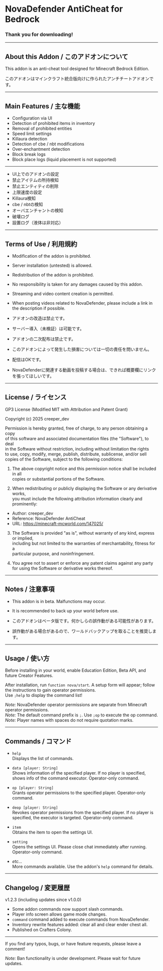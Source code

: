 # NovaDefender AntiCheat for Bedrock

### **Thank you for downloading!**

---

## About this Addon / このアドオンについて

This addon is an anti-cheat tool designed for Minecraft Bedrock Edition.

このアドオンはマインクラフト統合版向けに作られたアンチチートアドオンです。

---

## Main Features / 主な機能

- Configuration via UI  
- Detection of prohibited items in inventory  
- Removal of prohibited entities  
- Speed limit settings  
- Killaura detection  
- Detection of cbe / nbt modifications  
- Over-enchantment detection  
- Block break logs  
- Block place logs (liquid placement is not supported)  

-----------------------------------------------

- UI上でのアドオンの設定  
- 禁止アイテムの所持検知  
- 禁止エンティティの削除  
- 上限速度の設定  
- Killaura検知  
- cbe / nbtの検知  
- オーバエンチャントの検知  
- 破壊ログ  
- 設置ログ（液体は非対応）  

---

## Terms of Use / 利用規約

- Modification of the addon is prohibited.  
- Server installation (untested) is allowed.  
- Redistribution of the addon is prohibited.  
- No responsibility is taken for any damages caused by this addon.  
- Streaming and video content creation is permitted.  
- When posting videos related to NovaDefender, please include a link in the description if possible.  

- アドオンの改造は禁止です。  
- サーバー導入（未検証）は可能です。  
- アドオンの二次配布は禁止です。  
- このアドオンによって発生した損害については一切の責任を問いません。  
- 配信はOKです。  
- NovaDefenderに関連する動画を投稿する場合は、できれば概要欄にリンクを張ってほしいです。  

---

## License / ライセンス

GP3 License (Modified MIT with Attribution and Patent Grant)

Copyright (c) 2025 creeper_dev

Permission is hereby granted, free of charge, to any person obtaining a copy  
of this software and associated documentation files (the "Software"), to deal  
in the Software without restriction, including without limitation the rights  
to use, copy, modify, merge, publish, distribute, sublicense, and/or sell  
copies of the Software, subject to the following conditions:

1. The above copyright notice and this permission notice shall be included in all  
copies or substantial portions of the Software.

2. When redistributing or publicly displaying the Software or any derivative works,  
you must include the following attribution information clearly and prominently:

- Author: creeper_dev  
- Reference: NovaDefender AntiCheat  
- URL: https://minecraft-mcworld.com/147025/

3. The Software is provided "as is", without warranty of any kind, express or implied,  
including but not limited to the warranties of merchantability, fitness for a  
particular purpose, and noninfringement.

4. You agree not to assert or enforce any patent claims against any party  
for using the Software or derivative works thereof.

---

## Notes / 注意事項

- This addon is in beta. Malfunctions may occur.  
- It is recommended to back up your world before use.  

- このアドオンはベータ版です。何かしらの誤作動がある可能性があります。  
- 誤作動がある場合があるので、ワールドバックアップを取ることを推奨します。  

---

## Usage / 使い方

Before installing in your world, enable Education Edition, Beta API, and future Creator Features.

After installation, run `function nova/start`. A setup form will appear; follow the instructions to gain operator permissions.  
Use `;help` to display the command list!

*Note:* NovaDefender operator permissions are separate from Minecraft operator permissions.  
*Note:* The default command prefix is `;`. Use `;op` to execute the op command.  
*Note:* Player names with spaces do not require quotation marks.

---

## Commands / コマンド

- `help`  
  Displays the list of commands.

- `data [player: String]`  
  Shows information of the specified player. If no player is specified, shows info of the command executor. Operator-only command.

- `op [player: String]`  
  Grants operator permissions to the specified player. Operator-only command.

- `deop [player: String]`  
  Revokes operator permissions from the specified player. If no player is specified, the executor is targeted. Operator-only command.

- `item`  
  Obtains the item to open the settings UI.

- `setting`  
  Opens the settings UI. Please close chat immediately after running. Operator-only command.

- *etc...*  
  More commands available. Use the addon's `help` command for details.

---

## Changelog / 変更履歴

v1.2.3 (including updates since v1.0.0)

- Some addon commands now support slash commands.  
- Player info screen allows game mode changes.  
- `command` command added to execute commands from NovaDefender.  
- Inventory rewrite features added: clear all and clear ender chest all.  
- Published on Crafters Colony.

---

If you find any typos, bugs, or have feature requests, please leave a comment!

*Note:* Ban functionality is under development. Please wait for future updates.
